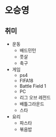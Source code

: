 # 오승영

## 취미
 * 운동  
   * 배드민턴  
   * 풋살  
   * 축구
 * 게임  
   * ps4    
    * FIFA18    
    * Battle Field 1  
   * PC 
    * 리그 오브 레전드    
    * 배틀그라운드    
    * 스타
  * 요리
    * 파스타 
    * 볶음밥
